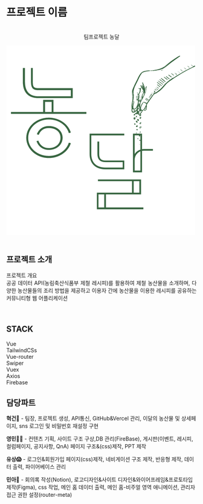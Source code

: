 

# 프로젝트 이름

<p align="center">
  <br>
  팀프로젝트 농달
  
  ![Nongdal Thumbnail](./src/assets/img/logo.png)  
  <br>
  
</p>


## 프로젝트 소개

<p align="justify">
프로젝트 개요
<br>
공공 데이터 API(농림축산식품부 제철 레시피)를 활용하여 제철 농산물을 소개하며,
다양한 농산물들의 조리 방법을 제공하고
이용자 간에 농산물을 이용한 레시피를 공유하는
커뮤니티형 웹 어플리케이션
</p>

<br>

## STACK

Vue
<br>
TailwindCSs
<br>
Vue-router
<br>
Swiper
<br>
Vuex
<br>
Axios
<br>
Firebase

## 담당파트
**혁건👑** - 팀장, 프로젝트 생성, API통신, GitHub&Vercel 관리, 이달의 농산물 및 상세페이지, sns 로그인 및 비밀번호 재설정 구현

**영민👨‍💻** - 컨텐츠 기획, 사이트 구조 구상,DB 관리(FireBase), 게시판(이벤트, 레시피, 컬럼페이지, 공지사항, QnA) 페이지 구조&(css)제작, PPT 제작

**유상😱** - 로그인&회원가입 페이지(css)제작, 네비게이션 구조 제작, 반응형 제작, 데이터 출력, 파이어베이스 관리 

**민아🎨** - 회의록 작성(Notion), 로고디자인&사이트 디자인&와이어프레임&프로토타입 제작(Figma), css 작업, 메인 홈 데이터 출력, 메인 홈-비주얼 영역 애니메이션, 관리자 접근 권한 설정(router-meta)




<br>


<p align="justify">

</p>

<br>

